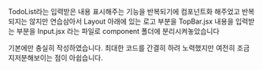 TodoList라는 입력받은 내용 표시해주는 기능을 반복되기에 컴포넌트화 해주었고
반복되지는 않지만 연습삼아서 Layout 아래에 있는 로고 부분을 TopBar.jsx
내용을 입력받는 부분을 Input.jsx 라는 파일로 component 폴더에 분리시켜놓았습니다

기본에만 충실히 작성하였습니다.
최대한 코드를 간결히 하려 노력했지만 여전히 조금 지저분해보이는 점이 아쉽습니다.
